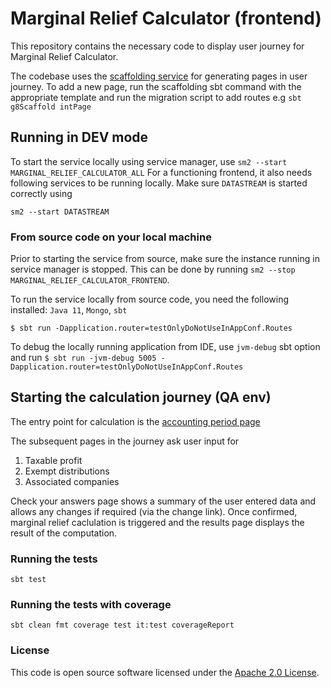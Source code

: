 # Marginal Relief Calculator (frontend)

This repository contains the necessary code to display user journey for Marginal Relief Calculator.

The codebase uses the [scaffolding service](https://github.com/hmrc/hmrc-frontend-scaffold.g8) for generating pages in user journey. To add a new page, run the scaffolding sbt command with the appropriate template and run the migration script to add routes e.g `sbt g8Scaffold intPage`

## Running in DEV mode

To start the service locally using service manager, use `sm2 --start MARGINAL_RELIEF_CALCULATOR_ALL`
For a functioning frontend, it also needs following services to be running locally. Make sure `DATASTREAM` is started correctly using
```
sm2 --start DATASTREAM
```

### From source code on your local machine
Prior to starting the service from source, make sure the instance running in service manager is stopped. This can be done by running `sm2 --stop MARGINAL_RELIEF_CALCULATOR_FRONTEND`.

To run the service locally from source code, you need the following installed: `Java 11`, `Mongo`, `sbt`

```$ sbt run -Dapplication.router=testOnlyDoNotUseInAppConf.Routes ```

To debug the locally running application from IDE, use `jvm-debug` sbt option and run
```$ sbt run -jvm-debug 5005 -Dapplication.router=testOnlyDoNotUseInAppConf.Routes ```

## Starting the calculation journey (QA env)

The entry point for calculation is the [accounting period page](https://www.qa.tax.service.gov.uk/marginal-relief-calculator/accounting-period)

The subsequent pages in the journey ask user input for 

1. Taxable profit
2. Exempt distributions
3. Associated companies

Check your answers page shows a summary of the user entered data and allows any changes if required (via the change link). Once confirmed, marginal relief caclulation is triggered and the results page displays the result of the computation.

### Running the tests

    sbt test

### Running the tests with coverage

    sbt clean fmt coverage test it:test coverageReport

### License

This code is open source software licensed under the [Apache 2.0 License]("http://www.apache.org/licenses/LICENSE-2.0.html").

